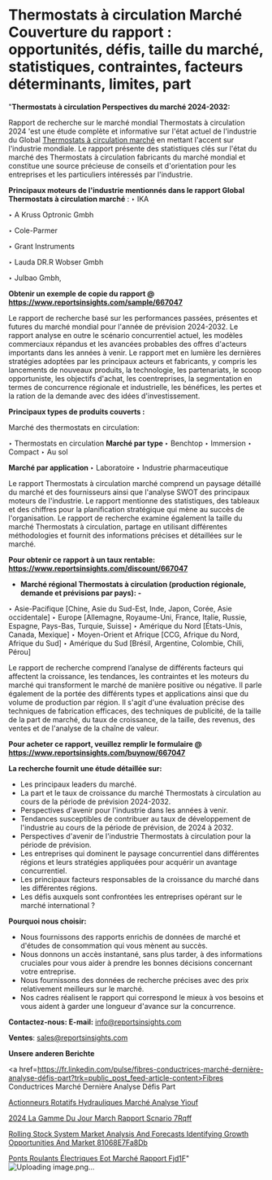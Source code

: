 # Thermostats à circulation Marché Couverture du rapport : opportunités, défis, taille du marché, statistiques, contraintes, facteurs déterminants, limites, part

"<strong>Thermostats à circulation Perspectives du marché 2024-2032:</strong>

Rapport de recherche sur le marché mondial Thermostats à circulation 2024 'est une étude complète et informative sur l'état actuel de l'industrie du Global <a href=https://www.reportsinsights.com/sample/667047>Thermostats à circulation marché</a> en mettant l'accent sur l'industrie mondiale. Le rapport présente des statistiques clés sur l'état du marché des Thermostats à circulation fabricants du marché mondial et constitue une source précieuse de conseils et d'orientation pour les entreprises et les particuliers intéressés par l'industrie.

<strong>Principaux moteurs de l'industrie mentionnés dans le rapport Global Thermostats à circulation marché</strong> :
‣ IKA

‣ A Kruss Optronic Gmbh

‣ Cole-Parmer

‣ Grant Instruments

‣ Lauda DR.R Wobser Gmbh

‣ Julbao Gmbh,

<strong>Obtenir un exemple de copie du rapport @ <a href=https://www.reportsinsights.com/sample/667047>https://www.reportsinsights.com/sample/667047</a></strong>

Le rapport de recherche basé sur les performances passées, présentes et futures du marché mondial pour l'année de prévision 2024-2032. Le rapport analyse en outre le scénario concurrentiel actuel, les modèles commerciaux répandus et les avancées probables des offres d'acteurs importants dans les années à venir. Le rapport met en lumière les dernières stratégies adoptées par les principaux acteurs et fabricants, y compris les lancements de nouveaux produits, la technologie, les partenariats, le scoop opportuniste, les objectifs d'achat, les coentreprises, la segmentation en termes de concurrence régionale et industrielle, les bénéfices, les pertes et la ration de la demande avec des idées d'investissement.

<strong>Principaux types de produits couverts :</strong>

Marché des thermostats en circulation:

‣  Thermostats en circulation <strong> Marché <strong> par type </strong> </strong>
‣ Benchtop
‣ Immersion
‣ Compact
‣ Au sol

<strong>Marché par application </strong>
‣ Laboratoire
‣ Industrie pharmaceutique

Le rapport Thermostats à circulation marché comprend un paysage détaillé du marché et des fournisseurs ainsi que l'analyse SWOT des principaux moteurs de l'industrie. Le rapport mentionne des statistiques, des tableaux et des chiffres pour la planification stratégique qui mène au succès de l'organisation. Le rapport de recherche examine également la taille du marché Thermostats à circulation, partage en utilisant différentes méthodologies et fournit des informations précises et détaillées sur le marché.

<strong>Pour obtenir ce rapport à un taux rentable: <a href=https://www.reportsinsights.com/discount/667047>https://www.reportsinsights.com/discount/667047</a></strong>
<ul>
  <li><strong>Marché régional Thermostats à circulation (production régionale, demande et prévisions par pays): -</strong></li>
</ul>
‣ Asie-Pacifique [Chine, Asie du Sud-Est, Inde, Japon, Corée, Asie occidentale]
‣ Europe [Allemagne, Royaume-Uni, France, Italie, Russie, Espagne, Pays-Bas, Turquie, Suisse]
‣ Amérique du Nord [États-Unis, Canada, Mexique]
‣ Moyen-Orient et Afrique [CCG, Afrique du Nord, Afrique du Sud]
‣ Amérique du Sud [Brésil, Argentine, Colombie, Chili, Pérou]

Le rapport de recherche comprend l’analyse de différents facteurs qui affectent la croissance, les tendances, les contraintes et les moteurs du marché qui transforment le marché de manière positive ou négative. Il parle également de la portée des différents types et applications ainsi que du volume de production par région. Il s'agit d'une évaluation précise des techniques de fabrication efficaces, des techniques de publicité, de la taille de la part de marché, du taux de croissance, de la taille, des revenus, des ventes et de l'analyse de la chaîne de valeur.

<strong>Pour acheter ce rapport, veuillez remplir le formulaire @   <a href=https://www.reportsinsights.com/buynow/667047>https://www.reportsinsights.com/buynow/667047</a></strong>

<strong>La recherche fournit une étude détaillée sur:</strong>
<ul>
  <li>Les principaux leaders du marché.</li>
  <li>La part et le taux de croissance du marché Thermostats à circulation au cours de la période de prévision 2024-2032.</li>
  <li>Perspectives d'avenir pour l'industrie dans les années à venir.</li>
  <li>Tendances susceptibles de contribuer au taux de développement de l'industrie au cours de la période de prévision, de 2024 à 2032.</li>
  <li>Perspectives d'avenir de l'industrie Thermostats à circulation pour la période de prévision.</li>
  <li>Les entreprises qui dominent le paysage concurrentiel dans différentes régions et leurs stratégies appliquées pour acquérir un avantage concurrentiel.</li>
  <li>Les principaux facteurs responsables de la croissance du marché dans les différentes régions.</li>
  <li>Les défis auxquels sont confrontées les entreprises opérant sur le marché international ?</li>
</ul>
<strong>Pourquoi nous choisir:</strong>
<ul>
  <li>Nous fournissons des rapports enrichis de données de marché et d'études de consommation qui vous mènent au succès.</li>
  <li>Nous donnons un accès instantané, sans plus tarder, à des informations cruciales pour vous aider à prendre les bonnes décisions concernant votre entreprise.</li>
  <li>Nous fournissons des données de recherche précises avec des prix relativement meilleurs sur le marché.</li>
  <li>Nos cadres réalisent le rapport qui correspond le mieux à vos besoins et vous aident à garder une longueur d'avance sur la concurrence.</li>
</ul>
<strong>Contactez-nous:
</strong><strong>E-mail:</strong> <a href=mailto:info@reportsinsights.com>info@reportsinsights.com</a>

<strong>Ventes</strong>: <a href=mailto:sales@reportsinsights.com>sales@reportsinsights.com</a>

<strong>Unsere anderen Berichte</strong>

<a href=https://fr.linkedin.com/pulse/fibres-conductrices-marché-dernière-analyse-défis-part?trk=public_post_feed-article-content>Fibres Conductrices Marché Dernière Analyse Défis Part</a>

<a href=https://fr.linkedin.com/pulse/actionneurs-rotatifs-hydrauliques-marché-analyse-yiouf/>Actionneurs Rotatifs Hydrauliques Marché Analyse Yiouf</a>

<a href=https://www.linkedin.com/pulse/2024-la-gamme-du-jour-march%C3%A9-rapport-sc%C3%A9nario-7rqff/>2024 La Gamme Du Jour March Rapport Scnario 7Rqff</a>

<a href=https://medium.com/@avinashsinha2456/rolling-stock-system-market-analysis-and-forecasts-identifying-growth-opportunities-and-market-81068e7fa8db>Rolling Stock System Market Analysis And Forecasts Identifying Growth Opportunities And Market 81068E7Fa8Db</a>

<a href=https://fr.linkedin.com/pulse/ponts-roulants-électriques-eot-marché-rapport-fjd1f/>Ponts Roulants Électriques Eot Marché Rapport Fjd1F</a>"
![Uploading image.png…]()
